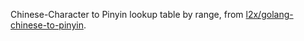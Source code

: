 Chinese-Character to Pinyin lookup table by range, 
from [l2x/golang-chinese-to-pinyin](https://github.com/l2x/golang-chinese-to-pinyin).
